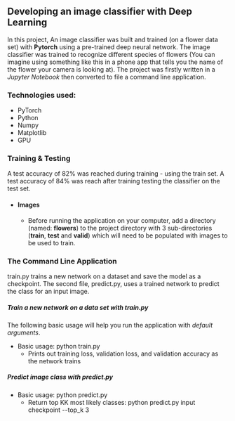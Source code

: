 ## Developing an image classifier with Deep Learning

In this project, An image classifier was built and trained (on a flower data set)  with **Pytorch** using a pre-trained deep neural network. The image classifier was trained to recognize different species of flowers (You can imagine using something like this in a phone app that tells you the name of the flower your camera is looking at). The project was firstly written in a _Jupyter Notebook_ then converted to file a command line  application.

### Technologies used:
* PyTorch
* Python
* Numpy
* Matplotlib
* GPU

### Training & Testing
A test accuracy of 82% was reached during training - using the train set.
A test accuracy of 84% was reach after training testing the classifier on the test set.

* #### Images

    * Before running the application on your computer, add a directory (named: **flowers**) to the project directory with 3 sub-directories (**train**, **test** and **valid**) which will need to be populated with images to be used to train.

### The Command Line Application
train.py trains a new network on a dataset and save the model as a checkpoint. The second file, predict.py, uses a trained network to predict the class for an input image.

##### Train a new network on a data set with train.py
The following basic usage will help you run the application with _default arguments_.
* Basic usage: python train.py
    * Prints out training loss, validation loss, and validation accuracy as the network trains

##### Predict image class with predict.py
* Basic usage: python predict.py
    * Return top KK most likely classes: python predict.py input checkpoint --top_k 3
